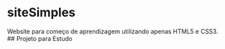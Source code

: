 # siteSimples
 Website para começo de aprendizagem utilizando apenas HTML5 e CSS3.  ## Projeto para Estudo
